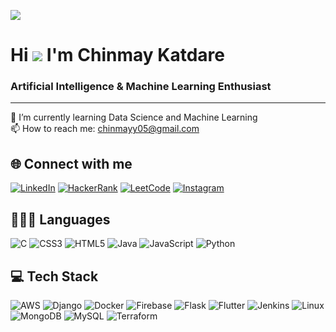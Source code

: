 ![](https://media.licdn.com/dms/image/D4D16AQF1cIBdBlAY7A/profile-displaybackgroundimage-shrink_350_1400/0/1709640693018?e=1727308800&v=beta&t=_Kgo6AvdniRO8xgq5KHYoCDrc3h51maMSMdKQol1u5M)

# Hi ![](https://user-images.githubusercontent.com/18350557/176309783-0785949b-9127-417c-8b55-ab5a4333674e.gif) I'm Chinmay Katdare

### Artificial Intelligence & Machine Learning Enthusiast

---

🌱 I’m currently learning Data Science and Machine Learning  
📫 How to reach me: [chinmayy05@gmail.com](mailto:chinmayy05@gmail.com)

## 🌐 Connect with me

[![LinkedIn](https://img.shields.io/badge/LinkedIn-%230077B5.svg?logo=linkedin&logoColor=white)](https://www.linkedin.com/in/chinmay-katdare-02a342245)
[![HackerRank](https://img.shields.io/badge/HackerRank-%068932.svg?logo=hackerrank&logoColor=white)](https://www.hackerrank.com/profile/chinmaykatdare05)
[![LeetCode](https://img.shields.io/badge/LeetCode-%23ED8B00.svg?logo=leetcode&logoColor=white)](https://leetcode.com/chinmaykatdare05)
[![Instagram](https://img.shields.io/badge/Instagram-%23E4405F.svg?logo=Instagram&logoColor=white)](https://instagram.com/chinmayy_05)

## 🧑🏻‍💻 Languages

![C](https://img.shields.io/badge/c-%2300599C.svg?style=for-the-badge&logo=c&logoColor=white) ![CSS3](https://img.shields.io/badge/css3-%231572B6.svg?style=for-the-badge&logo=css3&logoColor=white) ![HTML5](https://img.shields.io/badge/html5-%23E34F26.svg?style=for-the-badge&logo=html5&logoColor=white) ![Java](https://img.shields.io/badge/java-%23ED8B00.svg?style=for-the-badge&logo=openjdk&logoColor=white) ![JavaScript](https://img.shields.io/badge/javascript-%23323330.svg?style=for-the-badge&logo=javascript&logoColor=%23F7DF1E) ![Python](https://img.shields.io/badge/python-3670A0?style=for-the-badge&logo=python&logoColor=ffdd54)

## 💻 Tech Stack

![AWS](https://img.shields.io/badge/AWS-%23FF9900.svg?style=for-the-badge&logo=amazon-aws&logoColor=white) ![Django](https://img.shields.io/badge/django-%23092E20.svg?style=for-the-badge&logo=django&logoColor=white) ![Docker](https://img.shields.io/badge/docker-%230db7ed.svg?style=for-the-badge&logo=docker&logoColor=white) ![Firebase](https://img.shields.io/badge/firebase-%23039BE5.svg?style=for-the-badge&logo=firebase) ![Flask](https://img.shields.io/badge/flask-%23000.svg?style=for-the-badge&logo=flask&logoColor=white) ![Flutter](https://img.shields.io/badge/Flutter-%2302569B.svg?style=for-the-badge&logo=Flutter&logoColor=white) ![Jenkins](https://img.shields.io/badge/jenkins-%232C5263.svg?style=for-the-badge&logo=jenkins&logoColor=white) ![Linux](https://img.shields.io/badge/linux-%235835CC.svg?style=for-the-badge&logo=linux&logoColor=white) ![MongoDB](https://img.shields.io/badge/MongoDB-%234ea94b.svg?style=for-the-badge&logo=mongodb&logoColor=white) ![MySQL](https://img.shields.io/badge/mysql-%2300000f.svg?style=for-the-badge&logo=mysql&logoColor=white) ![Terraform](https://img.shields.io/badge/terraform-%235835CC.svg?style=for-the-badge&logo=terraform&logoColor=white)
